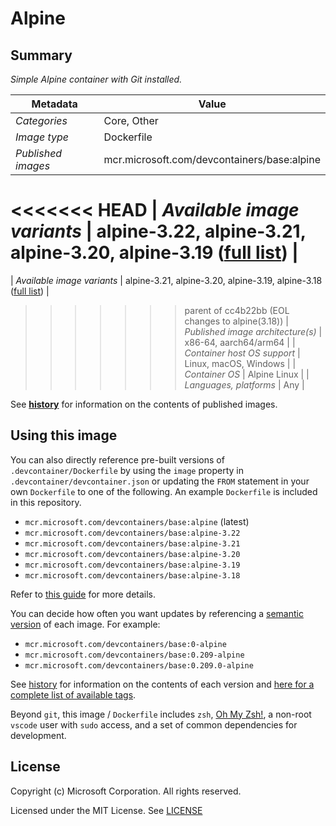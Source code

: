 # Alpine

## Summary

*Simple Alpine container with Git installed.*

| Metadata | Value |  
|----------|-------|
| *Categories* | Core, Other |
| *Image type* | Dockerfile |
| *Published images* | mcr.microsoft.com/devcontainers/base:alpine |
<<<<<<< HEAD
| *Available image variants* | alpine-3.22, alpine-3.21, alpine-3.20, alpine-3.19 ([full list](https://mcr.microsoft.com/v2/devcontainers/base/tags/list)) |
=======
| *Available image variants* | alpine-3.21, alpine-3.20, alpine-3.19, alpine-3.18 ([full list](https://mcr.microsoft.com/v2/devcontainers/base/tags/list)) |
>>>>>>> parent of cc4b22bb (EOL changes to alpine(3.18))
| *Published image architecture(s)* | x86-64, aarch64/arm64 |
| *Container host OS support* | Linux, macOS, Windows |
| *Container OS* | Alpine Linux |
| *Languages, platforms* | Any |

See **[history](history)** for information on the contents of published images.

## Using this image

You can also directly reference pre-built versions of `.devcontainer/Dockerfile` by using the `image` property in `.devcontainer/devcontainer.json` or updating the `FROM` statement in your own  `Dockerfile` to one of the following. An example `Dockerfile` is included in this repository.

- `mcr.microsoft.com/devcontainers/base:alpine` (latest)
- `mcr.microsoft.com/devcontainers/base:alpine-3.22`
- `mcr.microsoft.com/devcontainers/base:alpine-3.21`
- `mcr.microsoft.com/devcontainers/base:alpine-3.20`
- `mcr.microsoft.com/devcontainers/base:alpine-3.19`
- `mcr.microsoft.com/devcontainers/base:alpine-3.18`

Refer to [this guide](https://containers.dev/guide/dockerfile) for more details.

You can decide how often you want updates by referencing a [semantic version](https://semver.org/) of each image. For example:

- `mcr.microsoft.com/devcontainers/base:0-alpine`
- `mcr.microsoft.com/devcontainers/base:0.209-alpine`
- `mcr.microsoft.com/devcontainers/base:0.209.0-alpine`

See [history](history) for information on the contents of each version and [here for a complete list of available tags](https://mcr.microsoft.com/v2/devcontainers/base/tags/list).

Beyond `git`, this image / `Dockerfile` includes `zsh`, [Oh My Zsh!](https://ohmyz.sh/), a non-root `vscode` user with `sudo` access, and a set of common dependencies for development.

## License

Copyright (c) Microsoft Corporation. All rights reserved.

Licensed under the MIT License. See [LICENSE](https://github.com/devcontainers/images/blob/main/LICENSE)
